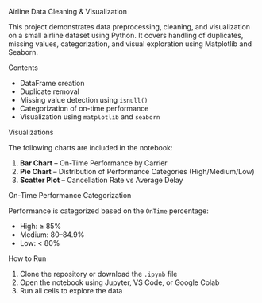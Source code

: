  Airline Data Cleaning & Visualization

This project demonstrates data preprocessing, cleaning, and visualization on a small airline dataset using Python. It covers handling of duplicates, missing values, categorization, and visual exploration using Matplotlib and Seaborn.



 Contents

-  DataFrame creation
-  Duplicate removal
-  Missing value detection using `isnull()`
-  Categorization of on-time performance
-  Visualization using `matplotlib` and `seaborn`



 Visualizations

The following charts are included in the notebook:

1. **Bar Chart** – On-Time Performance by Carrier  
2. **Pie Chart** – Distribution of Performance Categories (High/Medium/Low)  
3. **Scatter Plot** – Cancellation Rate vs Average Delay



 On-Time Performance Categorization

Performance is categorized based on the `OnTime` percentage:
- High: ≥ 85%
- Medium: 80–84.9%
- Low: < 80%


How to Run

1. Clone the repository or download the `.ipynb` file
2. Open the notebook using Jupyter, VS Code, or Google Colab
3. Run all cells to explore the data


